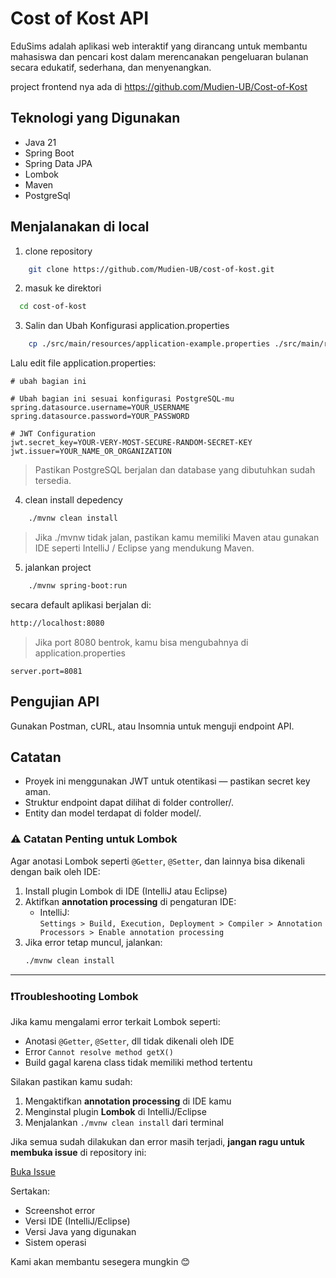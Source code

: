 # Cost of Kost API

EduSims adalah aplikasi web interaktif yang dirancang untuk membantu mahasiswa dan pencari kost dalam merencanakan pengeluaran bulanan secara edukatif, sederhana, dan menyenangkan.

project frontend nya ada di https://github.com/Mudien-UB/Cost-of-Kost

## Teknologi yang Digunakan
 - Java 21
 - Spring Boot 
 - Spring Data JPA 
 - Lombok 
 - Maven
 - PostgreSql

## Menjalanakan di local

1. clone repository
```bash
    git clone https://github.com/Mudien-UB/cost-of-kost.git
```
2. masuk ke direktori
```bash
  cd cost-of-kost 
```
3. Salin dan Ubah Konfigurasi application.properties

```bash 
    cp ./src/main/resources/application-example.properties ./src/main/resources/application.properties
```

Lalu edit file application.properties:
```properties
# ubah bagian ini

# Ubah bagian ini sesuai konfigurasi PostgreSQL-mu
spring.datasource.username=YOUR_USERNAME
spring.datasource.password=YOUR_PASSWORD

# JWT Configuration
jwt.secret_key=YOUR-VERY-MOST-SECURE-RANDOM-SECRET-KEY
jwt.issuer=YOUR_NAME_OR_ORGANIZATION

```
> Pastikan PostgreSQL berjalan dan database yang dibutuhkan sudah tersedia.

4. clean install depedency

```bash
    ./mvnw clean install
```

> Jika ./mvnw tidak jalan, pastikan kamu memiliki Maven atau gunakan IDE seperti IntelliJ / Eclipse yang mendukung Maven.

5. jalankan project

```bash
    ./mvnw spring-boot:run
```

secara default aplikasi berjalan di:

```markdown
http://localhost:8080
```

> Jika port 8080 bentrok, kamu bisa mengubahnya di application.properties
```properties
server.port=8081

```

## Pengujian API

Gunakan Postman, cURL, atau Insomnia untuk menguji endpoint API.

##  Catatan
- Proyek ini menggunakan JWT untuk otentikasi — pastikan secret key aman. 
- Struktur endpoint dapat dilihat di folder controller/. 
- Entity dan model terdapat di folder model/.

### ⚠️ Catatan Penting untuk Lombok

Agar anotasi Lombok seperti `@Getter`, `@Setter`, dan lainnya bisa dikenali dengan baik oleh IDE:

1. Install plugin Lombok di IDE (IntelliJ atau Eclipse)
2. Aktifkan **annotation processing** di pengaturan IDE:
    - IntelliJ:  
      `Settings > Build, Execution, Deployment > Compiler > Annotation Processors > Enable annotation processing`
3. Jika error tetap muncul, jalankan:
   ```bash
   ./mvnw clean install

---

### ❗️Troubleshooting Lombok

Jika kamu mengalami error terkait Lombok seperti:

- Anotasi `@Getter`, `@Setter`, dll tidak dikenali oleh IDE
- Error `Cannot resolve method getX()`
- Build gagal karena class tidak memiliki method tertentu

Silakan pastikan kamu sudah:

1. Mengaktifkan **annotation processing** di IDE kamu
2. Menginstal plugin **Lombok** di IntelliJ/Eclipse
3. Menjalankan `./mvnw clean install` dari terminal

Jika semua sudah dilakukan dan error masih terjadi, **jangan ragu untuk membuka issue** di repository ini:

 [Buka Issue](https://github.com/Mudien-UB/cost-of-kost-api/issues)

Sertakan:
- Screenshot error
- Versi IDE (IntelliJ/Eclipse)
- Versi Java yang digunakan
- Sistem operasi

Kami akan membantu sesegera mungkin 😊

